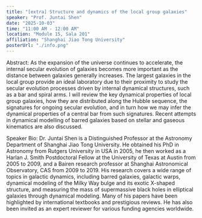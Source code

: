 ```yaml
---
title: "[extra] Structure and dynamics of the local group galaxies"
speaker: "Prof. Juntai Shen"
date: "2025-10-03"
time: "11:00 AM - 12:00 AM"
location: "Module 15, Sala 201"
affiliation: "Shanghai Jiao Tong University"
posterUrl: "./info.png"
---
```


Abstract: As the expansion of the universe continues to accelerate, the internal secular evolution of galaxies becomes more important as the distance between galaxies generally increases. The largest galaxies in the local group provide an ideal laboratory due to their proximity to study the secular evolution processes driven by internal dynamical structures, such as a bar and spiral arms. I will review the key dynamical properties of local group galaxies, how they are distributed along the Hubble sequence, the signatures for ongoing secular evolution, and in turn how we may infer the dynamical properties of a central bar from such signatures.  Recent attempts in dynamical modelling of barred galaxies based on stellar and gaseous kinematics are also discussed.

Speaker Bio: Dr. Juntai Shen is a Distinguished Professor at the Astronomy Department of Shanghai Jiao Tong University. He obtained his PhD in Astronomy from Rutgers University in USA in 2005, he then worked as a Harlan J. Smith Postdoctoral Fellow at the University of Texas at Austin from 2005 to 2009, and a Bairen research professor at Shanghai Astronomical Observatory, CAS from 2009 to 2019. His research covers a wide range of topics in galactic dynamics, including barred galaxies, galactic warps, dynamical modeling of the Milky Way bulge and its exotic X-shaped structure, and measuring the mass of supermassive black holes in elliptical galaxies through dynamical modeling. Many of his papers have been highlighted by international textbooks and prestigious reviews. He has also been invited as an expert reviewer for various funding agencies worldwide.
